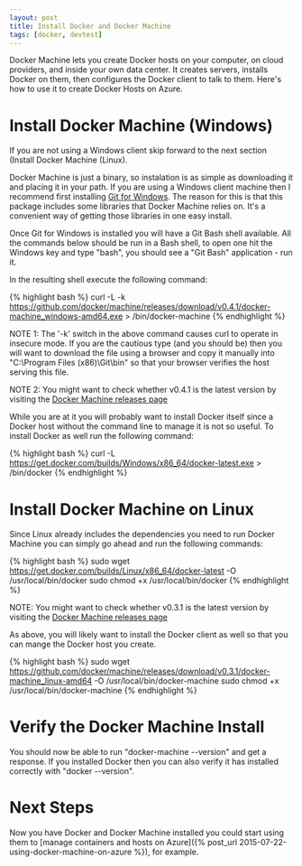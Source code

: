 ```yaml
---
layout: post
title: Install Docker and Docker Machine
tags: [docker, devtest]
---
```


Docker Machine lets you create Docker hosts on your computer, on cloud
providers, and inside your own data center. It creates servers,
installs Docker on them, then configures the Docker client to talk to
them. Here's how to use it to create Docker Hosts on Azure.

# Install Docker Machine (Windows)

If you are not using a Windows client skip forward to the next section
(Install Docker Machine (Linux).

Docker Machine is just a binary, so instalation is as simple as
downloading it and placing it in your path. If you are using a Windows
client machine then I recommend first installing [Git for
Windows](http://msysgit.github.io/). The reason for this is that this
package includes some libraries that Docker Machine relies on. It's a
convenient way of getting those libraries in one easy install.

Once Git for Windows is installed you will have a Git Bash shell
available. All the commands below should be run in a Bash shell, to
open one hit the Windows key and type "bash", you should see a "Git
Bash" application - run it.

In the resulting shell execute the following command:

{% highlight bash %}
curl -L -k https://github.com/docker/machine/releases/download/v0.4.1/docker-machine_windows-amd64.exe > /bin/docker-machine
{% endhighlight %}

NOTE 1: The '-k' switch in the above command causes curl to operate in
insecure mode. If you are the cautious type (and you should be) then
you will want to download the file using a browser and copy it
manually into "C:\Program Files (x86)\Git\bin" so that your browser
verifies the host serving this file.

NOTE 2: You might want to check whether v0.4.1 is the latest version by
visiting the [Docker Machine releases
page](https://github.com/docker/machine/releases)

While you are at it you will probably want to install Docker itself
since a Docker host without the command line to manage it is not so
useful. To install Docker as well run the following command:

{% highlight bash %}
curl -L https://get.docker.com/builds/Windows/x86_64/docker-latest.exe > /bin/docker
{% endhighlight %}

# Install Docker Machine on Linux

Since Linux already includes the dependencies you need to run Docker
Machine you can simply go ahead and run the following commands:

{% highlight bash %}
sudo wget https://get.docker.com/builds/Linux/x86_64/docker-latest -O /usr/local/bin/docker
sudo chmod +x /usr/local/bin/docker
{% endhighlight %}

NOTE: You might want to check whether v0.3.1 is the latest version by visiting the [Docker Machine releases page](https://github.com/docker/machine/releases)

As above, you will likely want to install the Docker client as well so
that you can mange the Docker host you create.

{% highlight bash %}
sudo wget https://github.com/docker/machine/releases/download/v0.3.1/docker-machine_linux-amd64 -O /usr/local/bin/docker-machine
sudo chmod +x /usr/local/bin/docker-machine
{% endhighlight %}

# Verify the Docker Machine Install

You should now be able to run "docker-machine --version" and get a
response. If you installed Docker then you can also verify it has
installed correctly with "docker --version".

# Next Steps

Now you have Docker and Docker Machine installed you could start using them to [manage containers and hosts on Azure]({% post_url 2015-07-22-using-docker-machine-on-azure %}), for example.
